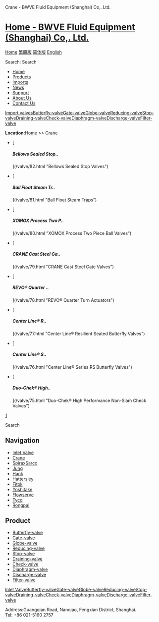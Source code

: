 Crane - BWVE Fluid Equipment (Shanghai) Co,. Ltd.    

# [Home - BWVE Fluid Equipment (Shanghai) Co,. Ltd.](#)

[Home](#) [繁體版](#) [简体版](/ "切换到简体中文版") [English](#)

Search: Search

-   [Home](#)
-   [Products](#)
-   [Imports](#)
-   [News](#)
-   [Support](#)
-   [About Us](#)
-   [Contact Us](#)

[Import valves](#)[Butterfly-valve](#)[Gate-valve](#)[Globe-valve](#)[Reducing-valve](#)[Stop-valve](#)[Draining-valve](#)[Check-valve](#)[Diaphragm-valve](#)[Discharge-valve](#)[Filter-valve](#)

**Location:**[Home](#) >> Crane

-   [
    
    ##### Bellows Sealed Stop..
    
    
    
    ](/valve/82.html "Bellows Sealed Stop Valves")
-   [
    
    ##### Ball Float Steam Tr..
    
    
    
    ](/valve/81.html "Ball Float Steam Traps")
-   [
    
    ##### XOMOX Process Two P..
    
    
    
    ](/valve/80.html "XOMOX Process Two Piece Ball Valves")
-   [
    
    ##### CRANE Cast Steel Ga..
    
    
    
    ](/valve/79.html "CRANE Cast Steel Gate Valves")
-   [
    
    ##### REVO® Quarter ..
    
    
    
    ](/valve/78.html "REVO® Quarter Turn Actuators")
-   [
    
    ##### Center Line® R..
    
    
    
    ](/valve/77.html "Center Line® Resilient Seated Butterfly Valves")
-   [
    
    ##### Center Line® S..
    
    
    
    ](/valve/76.html "Center Line® Series RS Butterfly Valves")
-   [
    
    ##### Duo-Chek® High..
    
    
    
    ](/valve/75.html "Duo-Chek® High Performance Non-Slam Check Valves")

[1](#)

Search

## Navigation

-   [Inlet Valve](#)
-   [Crane](#)
-   [SpiraxSarco](#)
-   [Jung](#)
-   [Hank](#)
-   [Hattersley](#)
-   [Fitok](#)
-   [Yoshitake](#)
-   [Flowserve](#)
-   [Tyco](#)
-   [Rongpai](#)

## Product

-   [Butterfly-valve](#)
-   [Gate-valve](#)
-   [Globe-valve](#)
-   [Reducing-valve](#)
-   [Stop-valve](#)
-   [Draining-valve](#)
-   [Check-valve](#)
-   [Diaphragm-valve](#)
-   [Discharge-valve](#)
-   [Filter-valve](#)

[Inlet Valve](#)[Butterfly-valve](#)[Gate-valve](#)[Globe-valve](#)[Reducing-valve](#)[Stop-valve](#)[Draining-valve](#)[Check-valve](#)[Diaphragm-valve](#)[Discharge-valve](#)[Filter-valve](#)

Address:Guangqian Road, Nanqiao, Fengxian District, Shanghai.  
Tel: +86 021-5160 2757
